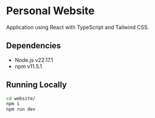 # Personal Website

Application using React with TypeScript and Tailwind CSS.

## Dependencies

- Node.js v22.17.1
- npm v11.5.1

## Running Locally

```sh
cd website/
npm i
npm run dev
```
